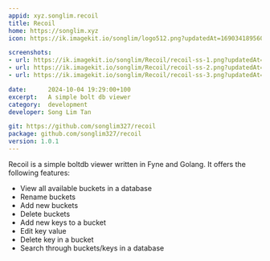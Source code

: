 ```yaml
---
appid: xyz.songlim.recoil
title: Recoil
home: https://songlim.xyz
icon: https://ik.imagekit.io/songlim/logo512.png?updatedAt=1690341895609

screenshots:
- url: https://ik.imagekit.io/songlim/Recoil/recoil-ss-1.png?updatedAt=1723606348536
- url: https://ik.imagekit.io/songlim/Recoil/recoil-ss-2.png?updatedAt=1723606348536
- url: https://ik.imagekit.io/songlim/Recoil/recoil-ss-3.png?updatedAt=1723606348536

date:      2024-10-04 19:29:00+100
excerpt:   A simple bolt db viewer
category:  development
developer: Song Lim Tan

git: https://github.com/songlim327/recoil
package: github.com/songlim327/recoil
version: 1.0.1
---
```


Recoil is a simple boltdb viewer written in Fyne and Golang. It offers the following features:

- View all available buckets in a database
- Rename buckets
- Add new buckets
- Delete buckets
- Add new keys to a bucket
- Edit key value
- Delete key in a bucket
- Search through buckets/keys in a database
